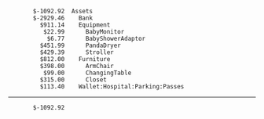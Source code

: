            $-1092.92  Assets
           $-2929.46    Bank
             $911.14    Equipment
              $22.99      BabyMonitor
               $6.77      BabyShowerAdaptor
             $451.99      PandaDryer
             $429.39      Stroller
             $812.00    Furniture
             $398.00      ArmChair
              $99.00      ChangingTable
             $315.00      Closet
             $113.40    Wallet:Hospital:Parking:Passes
--------------------
           $-1092.92
